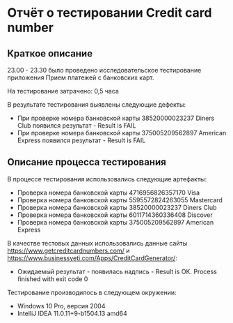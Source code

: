 # Отчёт о тестировании Credit card number

## Краткое описание

23.00 - 23.30 было проведено исследовательское тестирование приложения Прием платежей с банковских карт.

На тестирование затрачено: 0,5 часа

В результате тестирования выявлены следующие дефекты:
* При проверке номера банковской карты 38520000023237 Diners Club появился результат - Result is FAIL
* При проверке номера банковской карты 375005209562897 American Express появился результат - Result is FAIL

## Описание процесса тестирования

В процессе тестирования использовались следующие артефакты:
* Проверка номера банковской карты 4716956826357170 Visa
* Проверка номера банковской карты 5595572824263055 Mastercard
* Проверка номера банковской карты 38520000023237 Diners Club
* Проверка номера банковской карты 6011714360336408 Discover
* Проверка номера банковской карты 375005209562897 American Express

В качестве тестовых данных использовались данные сайты https://www.getcreditcardnumbers.com/ и https://www.businessyeti.com/Apps/CreditCardGenerator/:
* Ожидаемый результат - появилась надпись - Result is OK. 
Process finished with exit code 0

Тестирование производилось в следующем окружении:
* Windows 10 Pro, версия 2004
* IntelliJ IDEA 11.0.11+9-b1504.13 amd64

